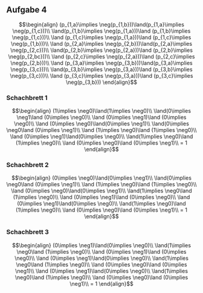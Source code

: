 

## Aufgabe 4

$$\begin{align}
(p_{1,a}\implies \neg(p_{1,b}))\land(p_{1,a}\implies \neg(p_{1,c}))\\
\land(p_{1,b}\implies \neg(p_{1,a}))\land (p_{1,b}\implies \neg(p_{1,c}))\\
\land (p_{1,c}\implies \neg(p_{1,a}))\land (p_{1,c}\implies \neg(p_{1,b}))\\
\land (p_{2,a}\implies \neg(p_{2,b}))\land(p_{2,a}\implies \neg(p_{2,c}))\\
\land(p_{2,b}\implies \neg(p_{2,a}))\land (p_{2,b}\implies \neg(p_{2,bc}))\\
\land (p_{2,c}\implies \neg(p_{2,a}))\land (p_{2,c}\implies \neg(p_{2,b}))\\
\land (p_{3,a}\implies \neg(p_{3,b}))\land(p_{3,a}\implies \neg(p_{3,c}))\\
\land(p_{3,b}\implies \neg(p_{3,a}))\land (p_{3,b}\implies \neg(p_{3,c}))\\
\land (p_{3,c}\implies \neg(p_{3,a}))\land (p_{3,c}\implies \neg(p_{3,b}))
\end{align}$$

### Schachbrett 1

$$\begin{align}
(1\implies \neg0)\land(1\implies \neg0)\\
\land(0\implies \neg1\land (0\implies \neg0)\\
\land (0\implies \neg1)\land (0\implies \neg0)\\
\land (0\implies \neg0)\land(0\implies \neg1)\\
\land(0\implies \neg0\land (0\implies \neg1)\\
\land (1\implies \neg0)\land (1\implies \neg0)\\
\land (0\implies \neg1)\land(0\implies \neg0)\\
\land(1\implies \neg0)\land (1\implies \neg0)\\
\land (0\implies \neg0)\land (0\implies \neg1)\\
= 1
\end{align}$$

### Schachbrett 2

$$\begin{align}
(0\implies \neg0)\land(0\implies \neg1)\\
\land(0\implies \neg0\land (0\implies \neg1)\\
\land (1\implies \neg0)\land (1\implies \neg0)\\
\land (0\implies \neg0)\land(0\implies \neg1)\\
\land(1\implies \neg0\land (1\implies \neg0)\\
\land (0\implies \neg1)\land (0\implies \neg0)\\
\land (0\implies \neg1)\land(0\implies \neg0)\\
\land(1\implies \neg0)\land (1\implies \neg0)\\
\land (0\implies \neg0)\land (0\implies \neg1)\\
= 1
\end{align}$$

### Schachbrett 3

$$\begin{align}
(0\implies \neg1)\land(0\implies \neg0)\\
\land(1\implies \neg0\land (1\implies \neg0)\\
\land (0\implies \neg1)\land (0\implies \neg0)\\
\land (0\implies \neg1)\land(0\implies \neg0)\\
\land(1\implies \neg0\land (1\implies \neg0)\\
\land (0\implies \neg0)\land (0\implies \neg1)\\
\land (0\implies \neg1)\land(0\implies \neg0)\\
\land(1\implies \neg0)\land (1\implies \neg0)\\
\land (0\implies \neg0)\land (0\implies \neg1)\\
= 1
\end{align}$$

